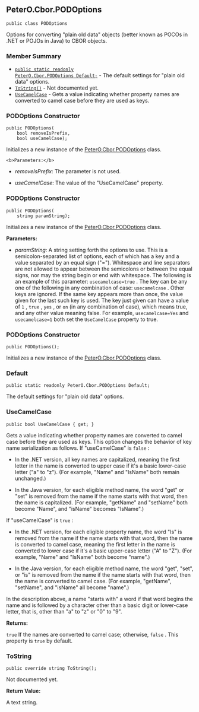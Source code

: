 ## PeterO.Cbor.PODOptions

    public class PODOptions

 Options for converting "plain old data" objects (better known as POCOs in .NET or POJOs in Java) to CBOR objects.

### Member Summary
* <code>[public static readonly PeterO.Cbor.PODOptions Default;](#Default)</code> - The default settings for "plain old data" options.
* <code>[ToString()](#ToString)</code> - Not documented yet.
* <code>[UseCamelCase](#UseCamelCase)</code> - Gets a value indicating whether property names are converted to camel case before they are used as keys.

<a id="Void_ctor_Boolean_Boolean"></a>
### PODOptions Constructor

    public PODOptions(
        bool removeIsPrefix,
        bool useCamelCase);

 Initializes a new instance of the [PeterO.Cbor.PODOptions](PeterO.Cbor.PODOptions.md) class.

    <b>Parameters:</b>

 * <i>removeIsPrefix</i>: The parameter is not used.

 * <i>useCamelCase</i>: The value of the "UseCamelCase" property.

<a id="Void_ctor_System_String"></a>
### PODOptions Constructor

    public PODOptions(
        string paramString);

 Initializes a new instance of the [PeterO.Cbor.PODOptions](PeterO.Cbor.PODOptions.md) class.

   <b>Parameters:</b>

 * <i>paramString</i>: A string setting forth the options to use. This is a semicolon-separated list of options, each of which has a key and a value separated by an equal sign ("="). Whitespace and line separators are not allowed to appear between the semicolons or between the equal signs, nor may the string begin or end with whitespace. The following is an example of this parameter:  `usecamelcase=true`  . The key can be any one of the following in any combination of case:  `usecamelcase`  . Other keys are ignored. If the same key appears more than once, the value given for the last such key is used. The key just given can have a value of  `1`  ,  `true`  ,  `yes`  , or  `on`  (in any combination of case), which means true, and any other value meaning false. For example,  `usecamelcase=Yes`  and  `usecamelcase=1`  both set the  `UseCamelCase`  property to true.

<a id="Void_ctor"></a>
### PODOptions Constructor

    public PODOptions();

 Initializes a new instance of the [PeterO.Cbor.PODOptions](PeterO.Cbor.PODOptions.md) class.

  <a id="Default"></a>
### Default

    public static readonly PeterO.Cbor.PODOptions Default;

 The default settings for "plain old data" options.

  <a id="UseCamelCase"></a>
### UseCamelCase

    public bool UseCamelCase { get; }

 Gets a value indicating whether property names are converted to camel case before they are used as keys. This option changes the behavior of key name serialization as follows. If "useCamelCase" is  `false`  :

  * In the .NET version, all key names are capitalized, meaning the first letter in the name is converted to upper case if it's a basic lower-case letter ("a" to "z"). (For example, "Name" and "IsName" both remain unchanged.)

  * In the Java version, for each eligible method name, the word "get" or "set" is removed from the name if the name starts with that word, then the name is capitalized. (For example, "getName" and "setName" both become "Name", and "isName" becomes "IsName".)

 If "useCamelCase" is  `true`  :

  * In the .NET version, for each eligible property name, the word "Is" is removed from the name if the name starts with that word, then the name is converted to camel case, meaning the first letter in the name is converted to lower case if it's a basic upper-case letter ("A" to "Z"). (For example, "Name" and "IsName" both become "name".)

  * In the Java version, for each eligible method name, the word "get", "set", or "is" is removed from the name if the name starts with that word, then the name is converted to camel case. (For example, "getName", "setName", and "isName" all become "name".)

 In the description above, a name "starts with" a word if that word begins the name and is followed by a character other than a basic digit or lower-case letter, that is, other than "a" to "z" or "0" to "9".

   <b>Returns:</b>

 `true`  If the names are converted to camel case; otherwise,  `false` . This property is  `true`  by default.

<a id="ToString"></a>
### ToString

    public override string ToString();

 Not documented yet.

   <b>Return Value:</b>

A text string.
